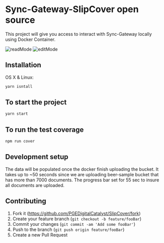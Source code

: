 # Sync-Gateway-SlipCover open source


This project will give you access to interact with Sync-Gateway locally using Docker Container. 

![readMode](.png)
![editMode](.png)

## Installation

OS X & Linux:

```sh
yarn isntall
```


## To start the project

```sh
yarn start
```

## To run the test coverage

```sh
npm run cover
```

## Development setup
The data will be populated once the docker finish uploading the bucket. It takes up to ~50 seconds since we are uploading beer-sample bucket that has more than 7000 documents. The progress bar set for 55 sec to insure all documents are uploaded.

## Contributing

1. Fork it (<https://github.com/PGEDigitalCatalyst/SlipCover/fork>)
2. Create your feature branch (`git checkout -b feature/fooBar`)
3. Commit your changes (`git commit -am 'Add some fooBar'`)
4. Push to the branch (`git push origin feature/fooBar`)
5. Create a new Pull Request
